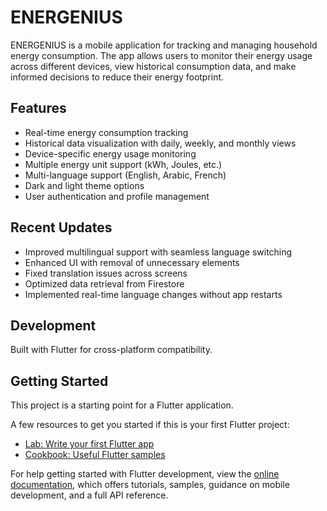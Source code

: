 # ENERGENIUS

ENERGENIUS is a mobile application for tracking and managing household energy consumption. The app allows users to monitor their energy usage across different devices, view historical consumption data, and make informed decisions to reduce their energy footprint.

## Features

- Real-time energy consumption tracking
- Historical data visualization with daily, weekly, and monthly views
- Device-specific energy usage monitoring
- Multiple energy unit support (kWh, Joules, etc.)
- Multi-language support (English, Arabic, French)
- Dark and light theme options
- User authentication and profile management

## Recent Updates

- Improved multilingual support with seamless language switching
- Enhanced UI with removal of unnecessary elements
- Fixed translation issues across screens
- Optimized data retrieval from Firestore
- Implemented real-time language changes without app restarts

## Development

Built with Flutter for cross-platform compatibility.

## Getting Started

This project is a starting point for a Flutter application.

A few resources to get you started if this is your first Flutter project:

- [Lab: Write your first Flutter app](https://docs.flutter.dev/get-started/codelab)
- [Cookbook: Useful Flutter samples](https://docs.flutter.dev/cookbook)

For help getting started with Flutter development, view the
[online documentation](https://docs.flutter.dev/), which offers tutorials,
samples, guidance on mobile development, and a full API reference.
